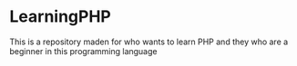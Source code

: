 # LearningPHP
This is a repository maden for who wants to learn PHP and they who are a beginner in this programming language
